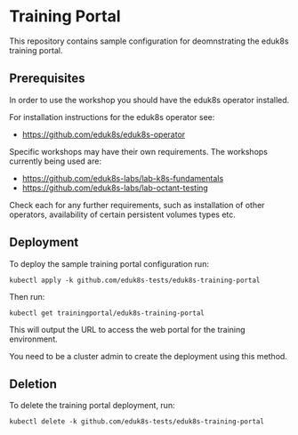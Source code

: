 Training Portal
===============

This repository contains sample configuration for deomnstrating the eduk8s
training portal.

Prerequisites
-------------

In order to use the workshop you should have the eduk8s operator installed.

For installation instructions for the eduk8s operator see:

* https://github.com/eduk8s/eduk8s-operator

Specific workshops may have their own requirements. The workshops currently
being used are:

* https://github.com/eduk8s-labs/lab-k8s-fundamentals
* https://github.com/eduk8s-labs/lab-octant-testing

Check each for any further requirements, such as installation of other
operators, availability of certain persistent volumes types etc.

Deployment
----------

To deploy the sample training portal configuration run:

```
kubectl apply -k github.com/eduk8s-tests/eduk8s-training-portal
```

Then run:

```
kubectl get trainingportal/eduk8s-training-portal
```

This will output the URL to access the web portal for the training environment.

You need to be a cluster admin to create the deployment using this method.

Deletion
--------

To delete the training portal deployment, run:

```
kubectl delete -k github.com/eduk8s-tests/eduk8s-training-portal
```
